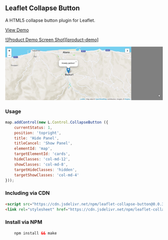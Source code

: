 ## Leaflet Collapse Button
A HTML5 collapse button plugin for Leaflet.

<a href="https://jsfiddle.net/muhammedkalender/d9g8j3w7/">View Demo</a>

[![Product Demo Screen Shot][product-demo]](https://jsfiddle.net/muhammedkalender/d9g8j3w7/)

![image description](media/demo.gif)

### Usage

``` js
map.addControl(new L.Control.CollapseButton ({
	currentStatus: 1,	
	position: 'topright',	
	title: 'Hide Panel',	
	titleCancel: 'Show Panel',	
	elementId: 'map',	
	targetElementId: 'cards',	
	hideClasses: 'col-md-12',	
	showClasses: 'col-md-8',	
	targetHideClasses: 'hidden',	
	targetShowClasses: 'col-md-4'
}));
```

### Including via CDN

```html
<script src="https://cdn.jsdelivr.net/npm/leaflet-collapse-button@0.0.3/dist/leaflet.collapse-button.min.js"></script>
<link rel="stylesheet" href="https://cdn.jsdelivr.net/npm/leaflet-collapse-button@0.0.3/dist/leaflet.collapse-button.min.css">
```

### Install via NPM
```html
    npm install && make
```

<!-- MARKDOWN LINKS & IMAGES -->
[product-gif]: media/demo.gif

